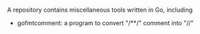 A repository contains miscellaneous tools written in Go, including

* gofmtcomment: a program to convert "/**/" comment into "//"
